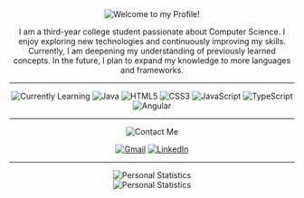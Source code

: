 <div align="center">

<picture>
    <source
        srcset="https://readme-typing-svg.demolab.com?font=Anuphan&duration=1000&pause=1000&color=FFF4E6&center=true&repeat=false&width=250&lines=%F0%9F%91%8B+Welcome+to+my+Profile!"
        media="(prefers-color-scheme: dark)"
    />
    <source
        srcset="https://readme-typing-svg.demolab.com?font=Anuphan&duration=1000&pause=1000&color=fd7e14&center=true&repeat=false&width=250&lines=%F0%9F%91%8B+Welcome+to+my+Profile!"
        media="(prefers-color-scheme: light), (prefers-color-scheme: no-preference)"
    />
    <img src="https://readme-typing-svg.demolab.com?font=Anuphan&duration=1000&pause=1000&color=FFF4E6&center=true&repeat=false&width=250&lines=%F0%9F%91%8B+Welcome+to+my+Profile!" alt="Welcome to my Profile!" />
</picture>

I am a third-year college student passionate about Computer Science. I enjoy exploring new technologies and continuously improving my skills. Currently, I am deepening my understanding of previously learned concepts. In the future, I plan to expand my knowledge to more languages and frameworks.

---

<picture>
    <source
        srcset="https://readme-typing-svg.demolab.com?font=Anuphan&duration=1000&pause=1000&color=F4FCE3&center=true&repeat=false&width=250&lines=%F0%9F%8C%B1+Currently+Learning"
        media="(prefers-color-scheme: dark)"
    />
    <source
        srcset="https://readme-typing-svg.demolab.com?font=Anuphan&duration=1000&pause=1000&color=82c91e&center=true&repeat=false&width=250&lines=%F0%9F%8C%B1+Currently+Learning"
        media="(prefers-color-scheme: light), (prefers-color-scheme: no-preference)"
    />
    <img src="https://readme-typing-svg.demolab.com?font=Anuphan&duration=1000&pause=1000&color=F4FCE3&center=true&repeat=false&width=250&lines=%F0%9F%8C%B1+Currently+Learning" alt="Currently Learning" />
</picture>

<picture>
    <img src="https://img.shields.io/badge/Java-%23ED8B00.svg?style=for-the-badge&logo=openjdk&logoColor=white" alt="Java" />
</picture>
<picture>
    <img src="https://img.shields.io/badge/HTML5-%23E34F26.svg?style=for-the-badge&logo=html5&logoColor=white" alt="HTML5" />
</picture>
<picture>
    <img src="https://img.shields.io/badge/CSS3-%231572B6.svg?style=for-the-badge&logo=css3&logoColor=white" alt="CSS3" />
</picture>
<picture>
    <img src="https://img.shields.io/badge/JavaScript-%23323330.svg?style=for-the-badge&logo=javascript&logoColor=%23F7DF1E" alt="JavaScript" />
</picture>
<picture>
    <img src="https://img.shields.io/badge/TypeScript-%23007ACC.svg?style=for-the-badge&logo=typescript&logoColor=white" alt="TypeScript" />
</picture>
<picture>
    <img src="https://img.shields.io/badge/Angular-%23DD0031.svg?style=for-the-badge&logo=angular&logoColor=white" alt="Angular" />
</picture>

---

<picture>
    <source
        srcset="https://readme-typing-svg.demolab.com?font=Anuphan&duration=1000&pause=1000&color=F8F0FC&center=true&repeat=false&width=250&lines=%F0%9F%93%AB+Contact+Me"
        media="(prefers-color-scheme: dark)"
    />
    <source
        srcset="https://readme-typing-svg.demolab.com?font=Anuphan&duration=1000&pause=1000&color=15aabf&center=true&repeat=false&width=250&lines=%F0%9F%93%AB+Contact+Me"
        media="(prefers-color-scheme: light), (prefers-color-scheme: no-preference)"
    />
    <img src="https://readme-typing-svg.demolab.com?font=Anuphan&duration=1000&pause=1000&color=F8F0FC&center=true&repeat=false&width=250&lines=%F0%9F%93%AB+Contact+Me" alt="Contact Me" />
</picture>

[![Gmail](https://img.shields.io/badge/Gmail-D14836?style=for-the-badge&logo=gmail&logoColor=white)](mailto:m.fdeen02@gmail.com)
[![LinkedIn](https://img.shields.io/badge/LinkedIn-%230077B5.svg?style=for-the-badge&logo=linkedin&logoColor=white)](https://www.linkedin.com/in/fdeen02)

---

<picture>
    <source
        srcset="https://readme-typing-svg.demolab.com?font=Anuphan&duration=1000&pause=1000&color=E7F5FF&center=true&repeat=false&width=250&lines=%F0%9F%93%8A+Personal+Stats"
        media="(prefers-color-scheme: dark)"
    />
    <source
        srcset="https://readme-typing-svg.demolab.com?font=Anuphan&duration=1000&pause=1000&color=228be6&center=true&repeat=false&width=250&lines=%F0%9F%93%8A+Personal+Stats"
        media="(prefers-color-scheme: light), (prefers-color-scheme: no-preference)"
    />
    <img src="https://readme-typing-svg.demolab.com?font=Anuphan&duration=1000&pause=1000&color=E7F5FF&center=true&repeat=false&width=250&lines=%F0%9F%93%8A+Personal+Stats" alt="Personal Statistics" />
</picture>

<br>

<picture>
    <source
        srcset="https://fdeen02-github-readme-stats.vercel.app/api?username=fdeen02&show_icons=true&theme=dark&hide_title=true&hide_border=true"
        media="(prefers-color-scheme: dark)"
    />
    <source
        srcset="https://fdeen02-github-readme-stats.vercel.app/api?username=fdeen02&show_icons=true&hide_title=true&hide_border=true"
        media="(prefers-color-scheme: light), (prefers-color-scheme: no-preference)"
    />
    <img src="https://fdeen02-github-readme-stats.vercel.app/api?username=fdeen02&show_icons=true&hide_title=true&hide_border=true" alt="Personal Statistics" />
</picture>

</div>
